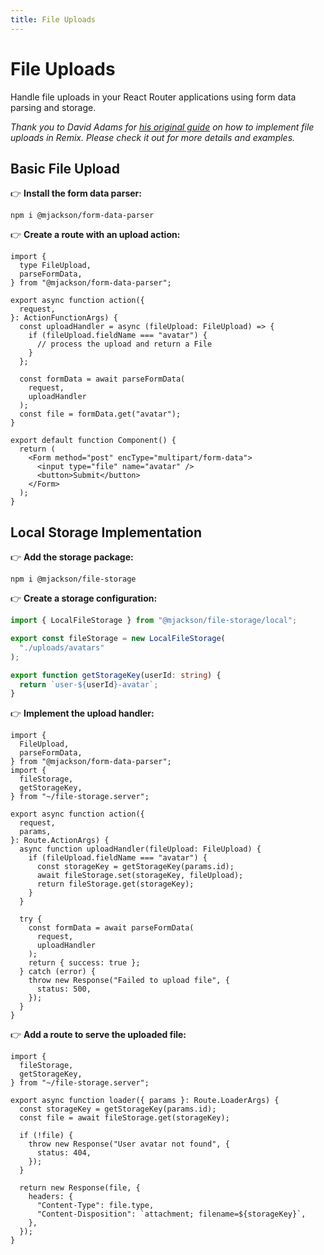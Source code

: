 ```yaml
---
title: File Uploads
---
```


# File Uploads

Handle file uploads in your React Router applications using form data parsing and storage.

_Thank you to David Adams for [his original guide](https://programmingarehard.com/2024/09/06/remix-file-uploads-updated.html/) on how to implement file uploads in Remix. Please check it out for more details and examples._

## Basic File Upload

👉 **Install the form data parser:**

```shellscript
npm i @mjackson/form-data-parser
```

👉 **Create a route with an upload action:**

```tsx filename=routes/user.$id.tsx
import {
  type FileUpload,
  parseFormData,
} from "@mjackson/form-data-parser";

export async function action({
  request,
}: ActionFunctionArgs) {
  const uploadHandler = async (fileUpload: FileUpload) => {
    if (fileUpload.fieldName === "avatar") {
      // process the upload and return a File
    }
  };

  const formData = await parseFormData(
    request,
    uploadHandler
  );
  const file = formData.get("avatar");
}

export default function Component() {
  return (
    <Form method="post" encType="multipart/form-data">
      <input type="file" name="avatar" />
      <button>Submit</button>
    </Form>
  );
}
```

## Local Storage Implementation

👉 **Add the storage package:**

```shellscript
npm i @mjackson/file-storage
```

👉 **Create a storage configuration:**

```ts filename=file-storage.server.ts
import { LocalFileStorage } from "@mjackson/file-storage/local";

export const fileStorage = new LocalFileStorage(
  "./uploads/avatars"
);

export function getStorageKey(userId: string) {
  return `user-${userId}-avatar`;
}
```

👉 **Implement the upload handler:**

```tsx filename=routes/user.$id.tsx
import {
  FileUpload,
  parseFormData,
} from "@mjackson/form-data-parser";
import {
  fileStorage,
  getStorageKey,
} from "~/file-storage.server";

export async function action({
  request,
  params,
}: Route.ActionArgs) {
  async function uploadHandler(fileUpload: FileUpload) {
    if (fileUpload.fieldName === "avatar") {
      const storageKey = getStorageKey(params.id);
      await fileStorage.set(storageKey, fileUpload);
      return fileStorage.get(storageKey);
    }
  }

  try {
    const formData = await parseFormData(
      request,
      uploadHandler
    );
    return { success: true };
  } catch (error) {
    throw new Response("Failed to upload file", {
      status: 500,
    });
  }
}
```

👉 **Add a route to serve the uploaded file:**

```tsx filename=routes/user.$id.avatar.tsx
import {
  fileStorage,
  getStorageKey,
} from "~/file-storage.server";

export async function loader({ params }: Route.LoaderArgs) {
  const storageKey = getStorageKey(params.id);
  const file = await fileStorage.get(storageKey);

  if (!file) {
    throw new Response("User avatar not found", {
      status: 404,
    });
  }

  return new Response(file, {
    headers: {
      "Content-Type": file.type,
      "Content-Disposition": `attachment; filename=${storageKey}`,
    },
  });
}
```
